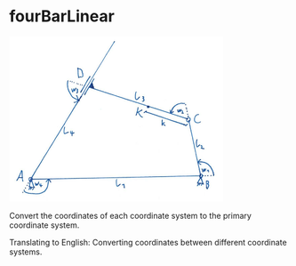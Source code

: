 # fourBarLinear

![fourBarLinear](img_4bar_linear_B.png)

Convert the coordinates of each coordinate system to the primary coordinate system.

Translating to English: Converting coordinates between different coordinate systems.
